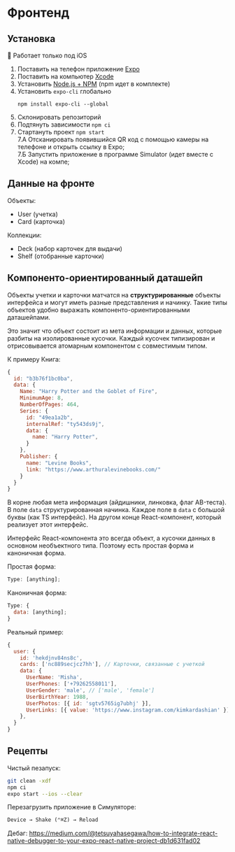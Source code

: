 # Фронтенд

## Установка

📲 Работает только под iOS

1.  Поставить на телефон приложение [Expo](https://expo.io/)
2.  Поставить на компьютер [Xcode](https://developer.apple.com/xcode/resources/)
3.  Установить [Node.js + NPM](https://nodejs.org/) (npm идет в комплекте)
4.  Установить `expo-cli` глобально
    ```
    npm install expo-cli --global
    ```
5.  Склонировать репозиторий
6.  Подтянуть зависимости `npm ci`
7.  Стартануть проект `npm start` <br>
    7.А Отсканировать появившийся QR код с помощью камеры на телефоне и открыть ссылку в Expo; <br>
    7.Б Запустить приложение в программе Simulator (идет вместе с Xcode) на компе;

## Данные на фронте

Объекты:

- User (учетка)
- Card (карточка)

Коллекции:

- Deck (набор карточек для выдачи)
- Shelf (отобранные карточки)

## Компоненто-ориентированный даташейп

Объекты учетки и карточки матчатся на **структурированные** объекты интерфейса и могут иметь разные представления и начинку. Такие типы объектов удобно выражать компоненто-ориентированными даташейпами.

Это значит что объект состоит из мета информации и данных, которые разбиты на изолированные кусочки. Каждый кусочек типизирован и отрисовывается атомарным компонентом с совместимым типом.

К примеру Книга:

```js
{
  id: "b3b76f1bc0ba",
  data: {
    Name: "Harry Potter and the Goblet of Fire",
    MinimumAge: 8,
    NumberOfPages: 464,
    Series: {
      id: "49ea1a2b",
      internalRef: "ty543ds9j",
      data: {
        name: "Harry Potter",
      }
    },
    Publisher: {
      name: "Levine Books",
      link: "https://www.arthuralevinebooks.com/"
    }
  }
}
```

В корне любая мета информация (айдишники, линковка, флаг AB-теста). В поле `data` структурированная начинка. Каждое поле в `data` с большой буквы (как TS интерфейс). На другом конце React-компонент, который реализует этот интерфейс.

Интерфейс React-компонента это всегда объект, а кусочки данных в основном необъектного типа. Поэтому есть простая форма и каноничная форма.

Простая форма:

```js
Type: [anything];
```

Каноничная форма:

```js
Type: {
  data: [anything];
}
```

Реальный пример:

```js
{
  user: {
    id: 'hekdjnv84ns8c',
    cards: ['nc889secjcz7hh'], // Карточки, связанные с учеткой
    data: {
      UserName: 'Misha',
      UserPhones: ['+79262558011'],
      UserGender: 'male', // ['male', 'female']
      UserBirthYear: 1988,
      UserPhotos: [{ id: 'sgtv5765ig7ubhj' }],
      UserLinks: [{ value: 'https://www.instagram.com/kimkardashian' }],
    },
  }
}
```

## Рецепты

Чистый пезапуск:

```sh
git clean -xdf
npm ci
expo start --ios --clear
```

Перезагрузить приложение в Симуляторе:
```txt
Device → Shake (⌃⌘Z) → Reload
```

Дебаг:
https://medium.com/@tetsuyahasegawa/how-to-integrate-react-native-debugger-to-your-expo-react-native-project-db1d631fad02
